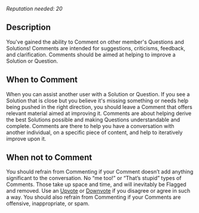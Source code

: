 *Reputation needed: 20*

## Description ##
You've gained the ability to Comment on other member's Questions and Solutions! 
Comments are intended for suggestions, criticisms, feedback, and 
clarification. Comments should be aimed at helping to improve a Solution or 
Question.

## When to Comment ##
When you can assist another user with a Solution or Question. If you see a 
Solution that is close but you believe it's missing something or needs 
help being pushed in the right direction, you should leave a Comment that 
offers relevant material aimed at improving it. Comments are about 
helping derive the best Solutions possible and making Questions understandable
and complete. Comments are there to help you have a conversation with another 
individual, on a specific piece of content, and help to iteratively improve 
upon it.

## When not to Comment ##
You should refrain from Commenting if your Comment doesn’t add anything 
significant to the conversation. No “me too!” or “That’s stupid” types of 
Comments. Those take up space and time, and will inevitably be Flagged and 
removed. Use an [Upvote][1] or [Downvote][2] if you disagree or agree in such a way.
You should also refrain from Commenting if your Comments are 
offensive, inappropriate, or spam. 


[1]: /help/privileges/upvote/
[2]: /help/privileges/downvote/